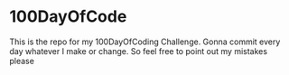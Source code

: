 # 100DayOfCode
This is the repo for my 100DayOfCoding Challenge. Gonna commit every day whatever I make or change. So feel free to point out my mistakes please
